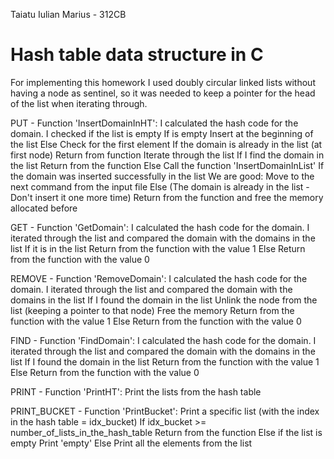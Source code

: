 Taiatu Iulian Marius - 312CB

# Hash table data structure in C

For implementing this homework I used doubly circular linked lists
without having a node as sentinel, so it was needed to keep a pointer 
for the head of the list when iterating through.

PUT - Function 'InsertDomainInHT':
    I calculated the hash code for the domain.
    I checked if the list is empty
        If is empty
            Insert at the beginning of the list
        Else
            Check for the first element
                If the domain is already in the list (at first node)
                    Return from function
                Iterate through the list
                If I find the domain in the list
                    Return from the function
                Else
                    Call the function 'InsertDomainInList'
                        If the domain was inserted successfully in the list
                            We are good: Move to the next command from the input file
                        Else (The domain is already in the list - Don't insert it one more time)
                            Return from the function and free the memory allocated before

GET - Function 'GetDomain':
    I calculated the hash code for the domain.
    I iterated through the list and compared the domain with the domains in the list
        If it is in the list
            Return from the function with the value 1
        Else
            Return from the function with the value 0

REMOVE - Function 'RemoveDomain':
    I calculated the hash code for the domain.
    I iterated through the list and compared the domain with the domains in the list
        If I found the domain in the list
            Unlink the node from the list (keeping a pointer to that node)
            Free the memory
            Return from the function with the value 1
        Else
            Return from the function with the value 0

FIND - Function 'FindDomain':
    I calculated the hash code for the domain.
    I iterated through the list and compared the domain with the domains in the list
        If I found the domain in the list
            Return from the function with the value 1
        Else
            Return from the function with the value 0

PRINT - Function 'PrintHT':
    Print the lists from the hash table

PRINT_BUCKET - Function 'PrintBucket':
    Print a specific list (with the index in the hash table = idx_bucket)
    If idx_bucket >= number_of_lists_in_the_hash_table
        Return from the function
    Else if the list is empty
        Print 'empty'
    Else
        Print all the elements from the list

